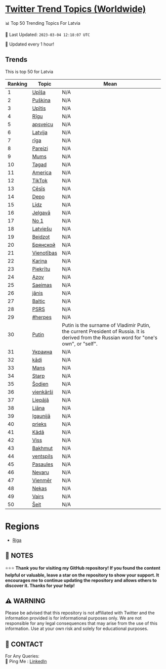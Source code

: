 [Twitter Trend Topics (Worldwide)](https://github.com/ErcinDedeoglu/Twitter-Trend-Topics)
==========


📊 Top 50 Trending Topics For Latvia

📆 Last Updated: `2023-03-04 12:18:07 UTC`

🔧 Updated every 1 hour!


## Trends

This is top 50 for Latvia

| Ranking | Topic | Mean |
| ------- | ------------ | ------------ |
| 1 | [Upīša](http://twitter.com/search?q=Up%c4%ab%c5%a1a) | N/A |
| 2 | [Puškina](http://twitter.com/search?q=Pu%c5%a1kina) | N/A |
| 3 | [Upītis](http://twitter.com/search?q=Up%c4%abtis) | N/A |
| 4 | [Rīgu](http://twitter.com/search?q=R%c4%abgu) | N/A |
| 5 | [apsveicu](http://twitter.com/search?q=apsveicu) | N/A |
| 6 | [Latvija](http://twitter.com/search?q=Latvija) | N/A |
| 7 | [rīga](http://twitter.com/search?q=r%c4%abga) | N/A |
| 8 | [Pareizi](http://twitter.com/search?q=Pareizi) | N/A |
| 9 | [Mums](http://twitter.com/search?q=Mums) | N/A |
| 10 | [Tagad](http://twitter.com/search?q=Tagad) | N/A |
| 11 | [America](http://twitter.com/search?q=America) | N/A |
| 12 | [TikTok](http://twitter.com/search?q=TikTok) | N/A |
| 13 | [Cēsīs](http://twitter.com/search?q=C%c4%93s%c4%abs) | N/A |
| 14 | [Depo](http://twitter.com/search?q=Depo) | N/A |
| 15 | [Līdz](http://twitter.com/search?q=L%c4%abdz) | N/A |
| 16 | [Jelgavā](http://twitter.com/search?q=Jelgav%c4%81) | N/A |
| 17 | [No 1](http://twitter.com/search?q=No+1) | N/A |
| 18 | [Latviešu](http://twitter.com/search?q=Latvie%c5%a1u) | N/A |
| 19 | [Beidzot](http://twitter.com/search?q=Beidzot) | N/A |
| 20 | [Брянской](http://twitter.com/search?q=%d0%91%d1%80%d1%8f%d0%bd%d1%81%d0%ba%d0%be%d0%b9) | N/A |
| 21 | [Vienotības](http://twitter.com/search?q=Vienot%c4%abbas) | N/A |
| 22 | [Kariņa](http://twitter.com/search?q=Kari%c5%86a) | N/A |
| 23 | [Piekrītu](http://twitter.com/search?q=Piekr%c4%abtu) | N/A |
| 24 | [Azov](http://twitter.com/search?q=Azov) | N/A |
| 25 | [Saeimas](http://twitter.com/search?q=Saeimas) | N/A |
| 26 | [jānis](http://twitter.com/search?q=j%c4%81nis) | N/A |
| 27 | [Baltic](http://twitter.com/search?q=Baltic) | N/A |
| 28 | [PSRS](http://twitter.com/search?q=PSRS) | N/A |
| 29 | [#herpes](http://twitter.com/search?q=%23herpes) | N/A |
| 30 | [Putin](http://twitter.com/search?q=Putin) | Putin is the surname of Vladimir Putin, the current President of Russia. It is derived from the Russian word for "one's own", or "self". |
| 31 | [Украина](http://twitter.com/search?q=%d0%a3%d0%ba%d1%80%d0%b0%d0%b8%d0%bd%d0%b0) | N/A |
| 32 | [kādi](http://twitter.com/search?q=k%c4%81di) | N/A |
| 33 | [Mans](http://twitter.com/search?q=Mans) | N/A |
| 34 | [Starp](http://twitter.com/search?q=Starp) | N/A |
| 35 | [Šodien](http://twitter.com/search?q=%c5%a0odien) | N/A |
| 36 | [vienkārši](http://twitter.com/search?q=vienk%c4%81r%c5%a1i) | N/A |
| 37 | [Liepājā](http://twitter.com/search?q=Liep%c4%81j%c4%81) | N/A |
| 38 | [Liāna](http://twitter.com/search?q=Li%c4%81na) | N/A |
| 39 | [Igaunijā](http://twitter.com/search?q=Igaunij%c4%81) | N/A |
| 40 | [prieks](http://twitter.com/search?q=prieks) | N/A |
| 41 | [Kādā](http://twitter.com/search?q=K%c4%81d%c4%81) | N/A |
| 42 | [Viss](http://twitter.com/search?q=Viss) | N/A |
| 43 | [Bakhmut](http://twitter.com/search?q=Bakhmut) | N/A |
| 44 | [ventspils](http://twitter.com/search?q=ventspils) | N/A |
| 45 | [Pasaules](http://twitter.com/search?q=Pasaules) | N/A |
| 46 | [Nevaru](http://twitter.com/search?q=Nevaru) | N/A |
| 47 | [Vienmēr](http://twitter.com/search?q=Vienm%c4%93r) | N/A |
| 48 | [Nekas](http://twitter.com/search?q=Nekas) | N/A |
| 49 | [Vairs](http://twitter.com/search?q=Vairs) | N/A |
| 50 | [Šeit](http://twitter.com/search?q=%c5%a0eit) | N/A |



# Regions

* [Riga](</Latvia/Riga.md>)



## 📝 NOTES

⭐⭐⭐ **Thank you for visiting my GitHub repository! If you found the content helpful or valuable, leave a star on the repository to show your support. It encourages me to continue updating the repository and allows others to discover it. Thanks for your help!**


## ⚠️ WARNING

Please be advised that this repository is not affiliated with Twitter and the information provided is for informational purposes only. We are not responsible for any legal consequences that may arise from the use of this information. Use at your own risk and solely for educational purposes.


## 📨 CONTACT

 For Any Queries:  
            🏓 Ping Me : [LinkedIn](https://www.linkedin.com/in/ercindedeoglu/)
